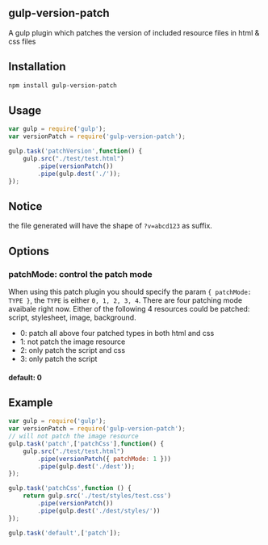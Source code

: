 ## gulp-version-patch

A gulp plugin which patches the version of included resource files in html & css files

## Installation

```bash
npm install gulp-version-patch
```

## Usage

```js
var gulp = require('gulp');
var versionPatch = require('gulp-version-patch');

gulp.task('patchVersion',function() {
    gulp.src("./test/test.html")
        .pipe(versionPatch())
        .pipe(gulp.dest('./'));
});
```

## Notice
the file generated will have the shape of `?v=abcd123` as suffix.

## Options

### patchMode: control the patch mode
When using this patch plugin you should specify the param `{ patchMode: TYPE }`, the `TYPE` is either `0, 1, 2, 3, 4`.
There are four patching mode avaibale right now. Either of the following 4 resources could be patched: script, stylesheet, image, background. 

* 0: patch all above four patched types in both html and css
* 1: not patch the image resource 
* 2: only patch the script and css
* 3: only patch the script

#### default: 0

## Example

```js
var gulp = require('gulp');
var versionPatch = require('gulp-version-patch');
// will not patch the image resource
gulp.task('patch',['patchCss'],function() {
    gulp.src("./test/test.html")
        .pipe(versionPatch({ patchMode: 1 }))
        .pipe(gulp.dest('./dest'));
});

gulp.task('patchCss',function () {
    return gulp.src('./test/styles/test.css')
        .pipe(versionPatch())
        .pipe(gulp.dest('./dest/styles/'))
});

gulp.task('default',['patch']);
```


